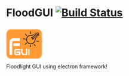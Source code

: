 # FloodGUI  [![Build Status](https://travis-ci.com/ermus19/floodgui.svg?token=JZERp3ng6S2a5pVRX2nz&branch=develop)](https://travis-ci.com/ermus19/floodgui)
![alt text](./app/assets/icons/app96x96.png "FloodGUI")        
Floodlight GUI using electron framework!
